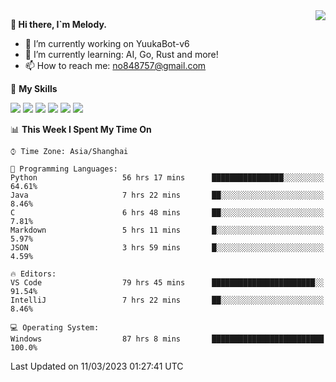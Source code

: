 <a href="#">
  <img align="right" src="https://github-readme-stats.vercel.app/api?username=melodyyuuka&count_private=true&show_icons=true" />
</a>

**👋 Hi there, I`m Melody.**

- 🔭 I’m currently working on YuukaBot-v6
- 🌱 I’m currently learning: AI, Go, Rust and more!
- 📫 How to reach me: no848757@gmail.com

🌟 **My Skills** 

![](https://img.shields.io/badge/-Python-3e74a2?style=flat-square&logo=Python&logoColor=fff)
![](https://img.shields.io/badge/-Java-007396?style=flat-square&logo=OpenJDK&logoColor=fff)
![](https://img.shields.io/badge/-Node.js-339933?style=flat-square&logo=Node.js&logoColor=fff)
![](https://img.shields.io/badge/-Git-f05032?style=flat-square&logo=git&logoColor=fff)
![](https://img.shields.io/badge/-PostgreSQL-4169e1?style=flat-square&logo=PostgreSQL&logoColor=fff)
![](https://img.shields.io/badge/-VSCode-007acc?style=flat-square&logo=Visual-Studio-Code&logoColor=fff)


<!--START_SECTION:waka-->
📊 **This Week I Spent My Time On** 

```text
⌚︎ Time Zone: Asia/Shanghai

💬 Programming Languages: 
Python                   56 hrs 17 mins      ████████████████░░░░░░░░░   64.61% 
Java                     7 hrs 22 mins       ██░░░░░░░░░░░░░░░░░░░░░░░   8.46% 
C                        6 hrs 48 mins       ██░░░░░░░░░░░░░░░░░░░░░░░   7.81% 
Markdown                 5 hrs 11 mins       █░░░░░░░░░░░░░░░░░░░░░░░░   5.97% 
JSON                     3 hrs 59 mins       █░░░░░░░░░░░░░░░░░░░░░░░░   4.59%

🔥 Editors: 
VS Code                  79 hrs 45 mins      ███████████████████████░░   91.54% 
IntelliJ                 7 hrs 22 mins       ██░░░░░░░░░░░░░░░░░░░░░░░   8.46%

💻 Operating System: 
Windows                  87 hrs 8 mins       █████████████████████████   100.0%

```


 Last Updated on 11/03/2023 01:27:41 UTC
<!--END_SECTION:waka-->
